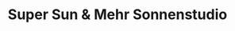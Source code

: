 ---
title: "Super Sun & Mehr Sonnenstudio"
url: /euskirchen/super-sun-und-mehr-sonnenstudio/
shop: Kosmetik
---